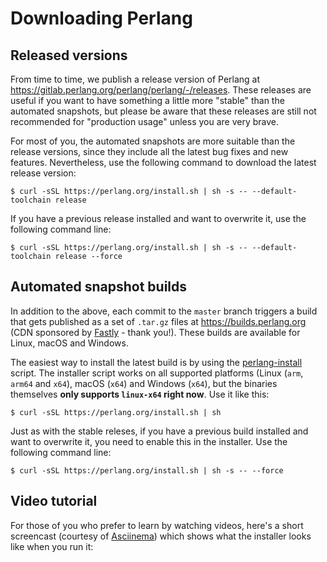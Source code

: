 # Downloading Perlang

## Released versions

From time to time, we publish a release version of Perlang at https://gitlab.perlang.org/perlang/perlang/-/releases. These releases are useful if you want to have something a little more "stable" than the automated snapshots, but please be aware that these releases are still not recommended for "production usage" unless you are very brave.

For most of you, the automated snapshots are more suitable than the release versions, since they include all the latest bug fixes and new features. Nevertheless, use the following command to download the latest release version:

<pre><code class="lang-shell hljs"><span class="hljs-meta">$ </span><span class="bash">curl -sSL https://perlang.org/install.sh | sh -s -- --default-toolchain release</span>
</code></pre>

If you have a previous release installed and want to overwrite it, use the following command line:

<pre><code class="lang-shell hljs"><span class="hljs-meta">$ </span><span class="bash">curl -sSL https://perlang.org/install.sh | sh -s -- --default-toolchain release --force</span>
</code></pre>

## Automated snapshot builds

In addition to the above, each commit to the `master` branch triggers a build that gets published as a set of `.tar.gz` files at https://builds.perlang.org (CDN sponsored by [Fastly](https://www.fastly.com/) - thank you!). These builds are available for Linux, macOS and Windows.

The easiest way to install the latest build is by using the [perlang-install](https://gitlab.perlang.org/perlang/perlang/-/blob/master/scripts/perlang-install) script. The installer script works on all supported platforms (Linux (`arm`, `arm64` and `x64`), macOS (`x64`) and Windows (`x64`), but the binaries themselves **only supports `linux-x64` right now**. Use it like this:

<pre><code class="lang-shell hljs"><span class="hljs-meta">$ </span><span class="bash">curl -sSL https://perlang.org/install.sh | sh</span>
</code></pre>

Just as with the stable releses, if you have a previous build installed and want to overwrite it, you need to enable this in the installer. Use the following command line:

<pre><code class="lang-shell hljs"><span class="hljs-meta">$ </span><span class="bash">curl -sSL https://perlang.org/install.sh | sh -s -- --force</span>
</code></pre>

## Video tutorial

For those of you who prefer to learn by watching videos, here's a short screencast (courtesy of [Asciinema](https://asciinema.org/)) which shows what the installer looks like when you run it:

<asciinema-player cols="177" rows="28" speed="2" src="/casts/perlang-install.cast"></asciinema-player>
